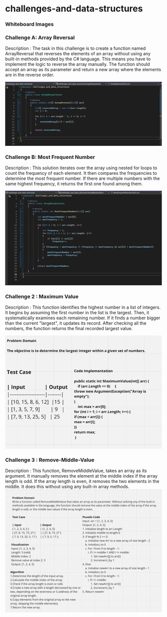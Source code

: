 # challenges-and-data-structures
### Whiteboard Images
### Challenge A: Array Reversal
Description : 
The task in this challenge is to create a function named ArrayReversal that reverses the elements of an array without using any built-in methods provided by the C# language. This means you have to implement the logic to reverse the array manually. The function should accept an array as its parameter and return a new array where the elements are in the reverse order.

![Array Reversal Whiteboard](./White%20Board%20Challenge/Images/Reversal%20Array.png)

### Challenge B: Most Frequent Number
Description : 
This solution iterates over the array using nested for loops to count the frequency of each element. It then compares the frequencies to determine the most frequent number. If there are multiple numbers with the same highest frequency, it returns the first one found among them.

![Most Frequent Number Whiteboard](./White%20Board%20Challenge/Images/MostFrequent.png)

### Challenge 2 : Maximum Value
Description : 
This function identifies the highest number in a list of integers.  It begins by assuming the first number in the list is the largest. Then, it systematically examines each remaining number. If it finds a number bigger than the current "largest", it updates its record. After checking all the numbers, the function returns the final recorded largest value.

![Maximum-Value](./White%20Board%20Challenge/Images/MaximumValue.png)

### Challenge 3 : Remove-Middle-Value
Description : 
This function, RemoveMiddleValue, takes an array as its argument. It manually removes the element at the middle index if the array length is odd. If the array length is even, it removes the two elements in the middle. It does this without using any built-in array methods.
![Remove Middle Value from Array](./White%20Board%20Challenge/Images/Remove%20Middle%20Value%20from%20Array.png)
